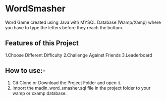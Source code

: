 # WordSmasher

Word Game created using Java with MYSQL Database (Wamp/Xamp) where you have to type the letters before they reach the bottom.

## Features of this Project

1.Choose Different Difficulty
2.Challenge Against Friends
3.Leaderboard

## How to use:-

1. Git Clone or Download the Project Folder and open it.
2. Import the madin_word_smasher.sql file in the project folder to your wamp or xxamp database.
